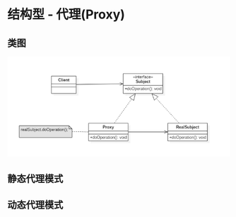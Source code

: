 # 结构型 - 代理(Proxy)

## 类图

![](../../../../../../../../images/proxy_class.png)

## 静态代理模式

## 动态代理模式
